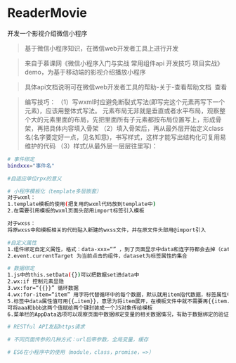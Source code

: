 # ReaderMovie
开发一个影视介绍微信小程序

> 基于微信小程序知识，在微信web开发者工具上进行开发

> 来自于慕课网《微信小程序入门与实战 常用组件api 开发技巧 项目实战》demo，为基于移动端的影视介绍播放小程序

> 具体api文档说明可在微信web开发者工具的帮助-关于-查看帮助文档  查看

> 编写技巧：
>（1）写wxml时应避免断裂式写法(即写完这个元素再写下一个元素)，应该用整体式写法。
元素布局无非就是垂直或者水平布局，观察整个大的元素里面的布局，先把里面所有子元素都按布局位置写上，形成骨架，再把具体内容填入骨架
>（2）填入骨架后，再从最外层开始定义class名(名字要定好一点，见名知意)，书写样式，这样才能写出结构化可复用易维护的代码
>（3）样式(从最外层一层层往里写)：


``` bash
# 事件绑定
bindxxx="事件名"

#自适应单位rpx的意义

# 小程序模板化（template多层嵌套）
对于wxml：
1.template模板的使用(把复用的wxml代码放到template中)
2.在需要引用模板的wxml页面头部用import标签引入模板

对于wxss：
将原wxss中和模板相关的代码贴入新建的wxss文件，并在原文件头部用@import引入

#自定义属性
1.组件绑定自定义属性，格式：data-xxx=“” ，到了页面显示中data和连字符都会去掉（catchtap绑定可以阻止冒泡，bindtap不阻止）
2.event.currentTarget 为当前点击的组件，dataset为标签属性的集合

# 数据绑定
1.js中的this.setData({})可以把数据set进data中
2.wx:if 控制元素显隐
3.wx:for=“{{}}” 循环数据  
4.wx:for-item=“item” 用字符代替循环中的每个数据，默认就用item指代数据，标签属性中不用写也可以在子元素中{{item.xxx}}获取数据
5.标签中data属性值可用{{…item}}，意思为将item展开，在模板文件中就不需要再{{item.xxx}}而直接{{xxx}}写变量名即可。同时，{{a:aaa,b:bbb}}
可将aaa和bbb这两个值赋给两个键封装成一个JS对象传给模板
6.菜单栏的AppData选项可以观察页面中数据绑定变量的相关数据情况，有助于数据绑定的验证

# RESTful API发起https请求

# 不同页面传参的几种方式：url后带参数，全局变量，缓存

# ES6在小程序中的使用（module，class，promise，=>）
```
